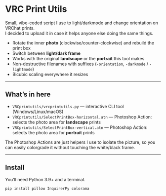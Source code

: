 # VRC Print Utils

Small, vibe-coded script I use to light/darkmode and change orientation on VRChat prints.  
I decided to upload it in case it helps anyone else doing the same things.

- Rotate the inner **photo** (clockwise/counter-clockwise) and rebuild the print box
- Switch between **light/dark frame**
- Works with the original **landscape** or the **portrait** this tool makes
- Non-destructive filenames with suffixes (`-orientation`, `-darkmode` / `-lightmode`)
- Bicubic scaling everywhere it resizes

---

## What’s in here

- `VRCprintutils/vrcprintutils.py` — interactive CLI tool (Windows/Linux/macOS)
- `VRCprintutils/SelectPrintBox-horizontal.atn` — Photoshop Action: selects the photo area for **landscape** prints  
- `VRCprintutils/SelectPrintBox-vertical.atn` — Photoshop Action: selects the photo area for **portrait** prints

The Photoshop Actions are just helpers I use to isolate the picture, so you can easily colorgrade it without touching the white/black frame.

---

## Install

You’ll need Python 3.9+ and a terminal.

```bash
pip install pillow InquirerPy colorama
